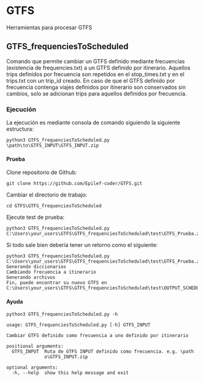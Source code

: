 # GTFS
Herramientas para procesar GTFS

## GTFS_frequenciesToScheduled

Comando que permite cambiar un GTFS definido mediante frecuencias (existencia de frequencies.txt) a un GTFS definido por itinerario. Aquellos trips definidos por frecuencia son repetidos en el stop_times.txt y en el trips.txt con un trip_id creado. En caso de que el GTFS definido por frecuencia contenga viajes definidos por itinerario son conservados sin cambios, solo se adicionan trips para aquellos definidos por frecuencia.

### Ejecución

La ejecución es mediante consola de comando siguiendo la siguiente estructura:

```
python3 GTFS_frequenciesToScheduled.py \path\to\GTFS_INPUT\GTFS_INPUT.zip
```
#### Prueba

Clone repositorio de Github:

```
git clone https://github.com/Epilef-coder/GTFS.git
```
Cambiar el directorio de trabajo:

```
cd GTFS\GTFS_frequenciesToScheduled
```
Ejecute test de prueba:

```
python3 GTFS_frequenciesToScheduled.py C:\Users\your_users\GTFS\GTFS_frequenciesToScheduled\test\GTFS_Prueba.zip
```

Si todo sale bien debería tener un retorno como el siguiente:

```
python3 GTFS_frequenciesToScheduled.py C:\Users\your_users\GTFS\GTFS_frequenciesToScheduled\test\GTFS_Prueba.zip
Generando diccionarios
Cambiando frecuencia a itinerario
Generando archivos
Fin, puede encontrar su nuevo GTFS en C:\Users\your_users\GTFS\GTFS_frequenciesToScheduled\test\OUTPUT_SCHEDULED
```
#### Ayuda

```
python3 GTFS_frequenciesToScheduled.py -h

usage: GTFS_frequenciesToScheduled.py [-h] GTFS_INPUT

Cambiar GTFS definido como frecuencia a uno definido por itinerario

positional arguments:
  GTFS_INPUT  Ruta de GTFS INPUT definido como frecuencia. e.g. \path
              o\GTFS_INPUT.zip

optional arguments:
  -h, --help  show this help message and exit
```
